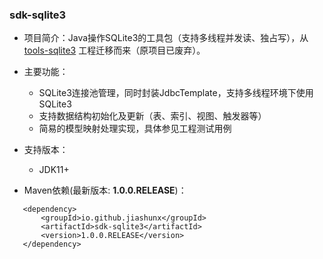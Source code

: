 
### sdk-sqlite3

- 项目简介：Java操作SQLite3的工具包（支持多线程并发读、独占写），从 [tools-sqlite3][1] 工程迁移而来（原项目已废弃）。

- 主要功能：
   - SQLite3连接池管理，同时封装JdbcTemplate，支持多线程环境下使用SQLite3
   - 支持数据结构初始化及更新（表、索引、视图、触发器等）
   - 简易的模型映射处理实现，具体参见工程测试用例

- 支持版本：
   - JDK11+

- Maven依赖(最新版本: <b>1.0.0.RELEASE</b>)：

```text
   <dependency>
       <groupId>io.github.jiashunx</groupId>
       <artifactId>sdk-sqlite3</artifactId>
       <version>1.0.0.RELEASE</version>
   </dependency>
```

[1]: https://github.com/jiashunx/tools-sqlite3
